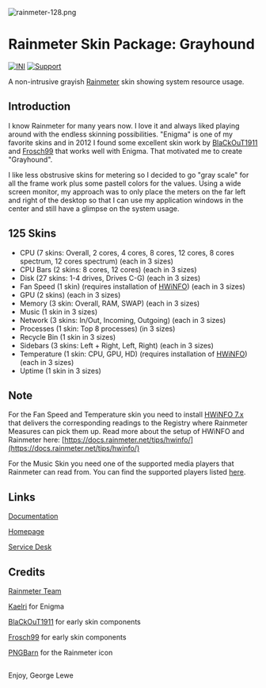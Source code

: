 ![rainmeter-128.png](https://bytebucket.org/ravatar/%7Bbd8fd59d-eafd-4ba0-82d6-c8c91bcb31c4%7D?ts=2748439)

# Rainmeter Skin Package: Grayhound

[![INI](https://img.shields.io/badge/Language-INI-informational.svg)](https://en.wikipedia.org/wiki/INI_file)
[![Support](https://img.shields.io/badge/Supported-yes-009900.svg)](https://georgelewe.atlassian.net/servicedesk/customer/portal/5)

A non-intrusive grayish [Rainmeter](https://www.rainmeter.net/) skin showing system resource usage.

## Introduction

I know Rainmeter for many years now. I love it and always liked playing around with the endless skinning possibilities. "Enigma" is one of my favorite skins and in 2012 I found some excellent skin work by [BlaCkOuT1911](http://blackout1911.deviantart.com/) and [Frosch99](http://frosch99.deviantart.com/) that works well with Enigma. That motivated me to create "Grayhound".

I like less obstrusive skins for metering so I decided to go "gray scale" for all the frame work plus some pastell colors for the values. Using a wide screen monitor, my approach was to only place the meters on the far left and right of the desktop so that I can use my application windows in the center and still have a glimpse on the system usage.

## 125 Skins

-   CPU (7 skins: Overall, 2 cores, 4 cores, 8 cores, 12 cores, 8 cores spectrum, 12 cores spectrum) (each in 3 sizes)
-   CPU Bars (2 skins: 8 cores, 12 cores) (each in 3 sizes)
-   Disk (27 skins: 1-4 drives, Drives C-G) (each in 3 sizes)
-   Fan Speed (1 skin) (requires installation of [HWiNFO](https://www.hwinfo.com/)) (each in 3 sizes)
-   GPU (2 skins) (each in 3 sizes)
-   Memory (3 skin: Overall, RAM, SWAP) (each in 3 sizes)
-   Music (1 skin in 3 sizes)
-   Network (3 skins: In/Out, Incoming, Outgoing) (each in 3 sizes)
-   Processes (1 skin: Top 8 processes) (in 3 sizes)
-   Recycle Bin (1 skin in 3 sizes)
-   Sidebars (3 skins: Left + Right, Left, Right) (each in 3 sizes)
-   Temperature (1 skin: CPU, GPU, HD) (requires installation of [HWiNFO](https://www.hwinfo.com/)) (each in 3 sizes)
-   Uptime (1 skin in 3 sizes)

## Note

For the Fan Speed and Temperature skin you need to install [HWiNFO 7.x](https://www.hwinfo.com/) that delivers the corresponding readings to the Registry where Rainmeter Measures can pick them up.
Read more about the setup of HWiNFO and Rainmeter here: [https://docs.rainmeter.net/tips/hwinfo/](https://docs.rainmeter.net/tips/hwinfo/)

For the Music Skin you need one of the supported media players that Rainmeter can read from. You can find the supported players listed [here](https://docs.rainmeter.net/manual/measures/nowplaying/).

## Links

[Documentation](https://lewe.gitbook.io/rainmeter-skin-grayhound/)

[Homepage](https://www.lewe.com/)

[Service Desk](https://georgelewe.atlassian.net/servicedesk/customer/portal/5)

## Credits

[Rainmeter Team](https://www.rainmeter.net/)

[Kaelri](https://www.deviantart.com/kaelri) for Enigma

[BlaCkOuT1911](http://blackout1911.deviantart.com/) for early skin components

[Frosch99](http://frosch99.deviantart.com/) for early skin components

[PNGBarn](https://www.pngbarn.com/png-image-phdsw) for the Rainmeter icon

##

Enjoy,
George Lewe
